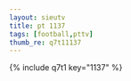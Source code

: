 ```yaml
--- 
layout: sieutv
title: pt 1137
tags: [football,pttv]
thumb_re: q7t11137
---
```

{% include q7t1 key="1137" %} 
